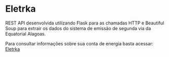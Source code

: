 # Eletrka

REST API desenvolvida utilizando Flask para as chamadas HTTP e Beautiful Soup para extrair os dados do sistema de emissão de segunda via da Equatorial Alagoas.

Para consultar informações sobre sua conta de energia basta acessar: [Eletrka](https://eletrka.tk/)